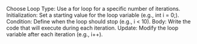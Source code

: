 Choose Loop Type: Use a for loop for a specific number of iterations.
Initialization: Set a starting value for the loop variable (e.g., int i = 0;).
Condition: Define when the loop should stop (e.g., i < 10).
Body: Write the code that will execute during each iteration.
Update: Modify the loop variable after each iteration (e.g., i++).

